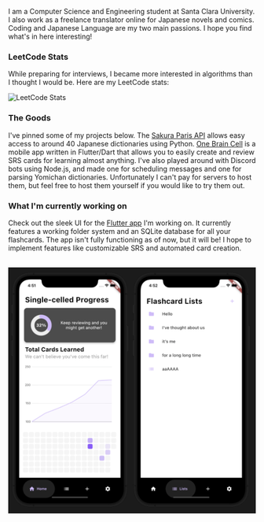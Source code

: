 I am a Computer Science and Engineering student at Santa Clara University.
I also work as a freelance translator online for Japanese novels and comics.
Coding and Japanese Language are my two main passions. 
I hope you find what's in here interesting!

### LeetCode Stats

While preparing for interviews, I became more interested in algorithms than I thought I would be. Here are my LeetCode stats:

![LeetCode Stats](https://leetcard.jacoblin.cool/mugichoco?theme=nord&font=Thasadith)

### The Goods
I've pinned some of my projects below. The [Sakura Paris API](https://github.com/shur1m/sakuraParisPythonAPI) allows easy access to around 40 Japanese dictionaries using Python. [One Brain Cell](https://github.com/shur1m/one_brain_cell) is a mobile app written in Flutter/Dart that allows you to easily create and review SRS cards for learning almost anything. I've also played around with Discord bots using Node.js, and made one for scheduling messages and one for parsing Yomichan dictionaries. Unfortunately I can't pay for servers to host them, but feel free to host them yourself if you would like to try them out.

### What I'm currently working on
Check out the sleek UI for the [Flutter app](https://github.com/shur1m/one_brain_cell) I'm working on. It currently features a working folder system and an SQLite database for all your flashcards. The app isn't fully functioning as of now, but it will be! I hope to implement features like customizable SRS and automated card creation.
<br>
<br>

<p align = "center">
  <img src="https://raw.githubusercontent.com/shur1m/shur1m/main/assets/one_brain_cell_preview.png " height = "500">
</p>
